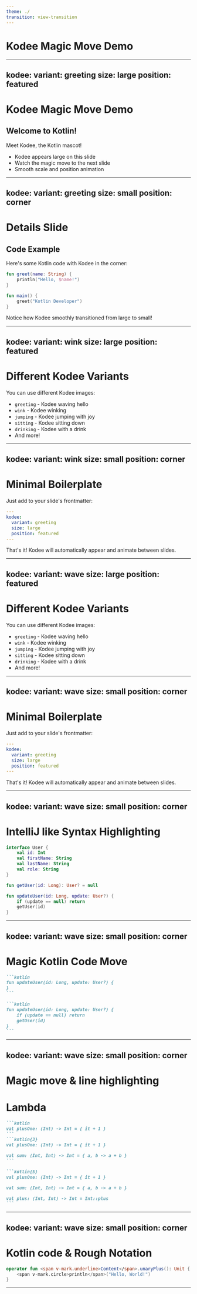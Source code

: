 ```yaml
---
theme: ./
transition: view-transition
---
```


# Kodee Magic Move Demo

---
kodee:
  variant: greeting
  size: large
  position: featured
---

# Kodee Magic Move Demo

## Welcome to Kotlin!

Meet Kodee, the Kotlin mascot!

- Kodee appears large on this slide
- Watch the magic move to the next slide
- Smooth scale and position animation

---
kodee:
  variant: greeting
  size: small
  position: corner
---

# Details Slide

## Code Example

Here's some Kotlin code with Kodee in the corner:

```kotlin
fun greet(name: String) {
    println("Hello, $name!")
}

fun main() {
    greet("Kotlin Developer")
}
```

Notice how Kodee smoothly transitioned from large to small!

---
kodee:
  variant: wink
  size: large
  position: featured
---

# Different Kodee Variants

You can use different Kodee images:

- `greeting` - Kodee waving hello
- `wink` - Kodee winking
- `jumping` - Kodee jumping with joy
- `sitting` - Kodee sitting down
- `drinking` - Kodee with a drink
- And more!

---
kodee:
  variant: wink
  size: small
  position: corner
---

# Minimal Boilerplate

Just add to your slide's frontmatter:

```yaml
---
kodee:
  variant: greeting
  size: large
  position: featured
---
```

That's it! Kodee will automatically appear and animate between slides.

---
kodee:
  variant: wave
  size: large
  position: featured
---

# Different Kodee Variants

You can use different Kodee images:

- `greeting` - Kodee waving hello
- `wink` - Kodee winking
- `jumping` - Kodee jumping with joy
- `sitting` - Kodee sitting down
- `drinking` - Kodee with a drink
- And more!

---
kodee:
  variant: wave
  size: small
  position: corner
---

# Minimal Boilerplate

Just add to your slide's frontmatter:

```yaml
---
kodee:
  variant: greeting
  size: large
  position: featured
---
```

That's it! Kodee will automatically appear and animate between slides.

---
kodee:
  variant: wave
  size: small
  position: corner
---

# IntelliJ like Syntax Highlighting

```kotlin
interface User {
    val id: Int
    val firstName: String
    val lastName: String
    val role: String
}

fun getUser(id: Long): User? = null

fun updateUser(id: Long, update: User?) {
    if (update == null) return
    getUser(id)
}
```

---
kodee:
  variant: wave
  size: small
  position: corner
---

# Magic Kotlin Code Move

````md magic-move
```kotlin
fun updateUser(id: Long, update: User?) {
}
```

```kotlin
fun updateUser(id: Long, update: User?) {
    if (update == null) return
    getUser(id)
}
```
````

---
kodee:
  variant: wave
  size: small
  position: corner
---

# Magic move & line highlighting


# Lambda

````md magic-move
```kotlin
val plusOne: (Int) -> Int = { it + 1 }
```
```kotlin{3}
val plusOne: (Int) -> Int = { it + 1 }

val sum: (Int, Int) -> Int = { a, b -> a + b }
```

```kotlin{5}
val plusOne: (Int) -> Int = { it + 1 }

val sum: (Int, Int) -> Int = { a, b -> a + b }

val plus: (Int, Int) -> Int = Int::plus
```
````

---
kodee:
  variant: wave
  size: small
  position: corner
---

# Kotlin code & Rough Notation

```kotlin
operator fun <span v-mark.underline>Content</span>.unaryPlus(): Unit {
    <span v-mark.circle>println</span>("Hello, World!")
}
```

---